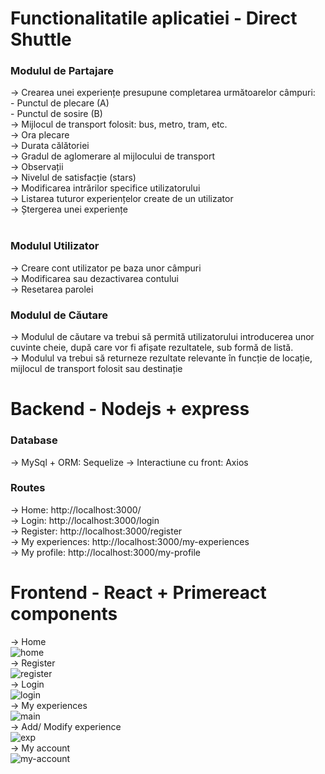 # Functionalitatile aplicatiei - Direct Shuttle


<h3><b>Modulul de Partajare</b></h3>
  -> Crearea unei experiențe presupune completarea următoarelor câmpuri:<br>
            - Punctul de plecare (A)<br>
            - Punctul de sosire (B)<br>
  -> Mijlocul de transport folosit: bus, metro, tram, etc.<br>
  -> Ora plecare<br>
  -> Durata călătoriei<br>
  -> Gradul de aglomerare al mijlocului de transport<br>
  -> Observații<br>
  -> Nivelul de satisfacție (stars)<br>
  -> Modificarea intrărilor specifice utilizatorului<br>
  -> Listarea tuturor experiențelor create de un utilizator<br>
  -> Ștergerea unei experiențe<br>
  
  <br>
<h3><b>Modulul Utilizator</b></h3>
  -> Creare cont utilizator pe baza unor câmpuri <br>
  -> Modificarea sau dezactivarea contului<br>
  -> Resetarea parolei<br>

<h3><b>Modulul de Căutare</b></h3> 
  -> Modulul de căutare va trebui să permită utilizatorului introducerea unor cuvinte cheie, după care vor fi afișate rezultatele, sub formă de listă.<br>
  -> Modulul va trebui să returneze rezultate relevante în funcție de locație, mijlocul de transport folosit sau destinație<br>

# Backend - Nodejs + express
<h3><b>Database</b></h3>
  -> MySql + ORM: Sequelize
  -> Interactiune cu front: Axios
<h3><b>Routes</b></h3> 
   -> Home: http://localhost:3000/    <br>
   -> Login: http://localhost:3000/login   <br>
   -> Register: http://localhost:3000/register   <br>
   -> My experiences: http://localhost:3000/my-experiences   <br>
   -> My profile: http://localhost:3000/my-profile   <br>

# Frontend - React + Primereact components
  -> Home  <br>
![home](https://user-images.githubusercontent.com/98180213/211049766-f701dd4c-3997-41e3-b94e-5630e510b80f.PNG)  <br>
-> Register   <br>
![register](https://user-images.githubusercontent.com/98180213/211049817-8077d4fc-300a-4108-871b-1f80fc307373.PNG)  <br>
-> Login  <br>
![login](https://user-images.githubusercontent.com/98180213/211049863-d6f2d998-2710-4d51-a1b3-5b8edc80355a.PNG)  <br>
-> My experiences  <br>
![main](https://user-images.githubusercontent.com/98180213/211049909-3517c4a8-0611-4df9-8cc2-3488d5c7fca1.PNG)  <br>
-> Add/ Modify experience  <br>
![exp](https://user-images.githubusercontent.com/98180213/211049969-2dd3354d-12d4-45b3-b57a-8c29dfecc446.PNG)   <br>
-> My account <br>
![my-account](https://user-images.githubusercontent.com/98180213/211050320-37048e4b-c719-4bea-b080-d30bec987a89.PNG)  <br>


